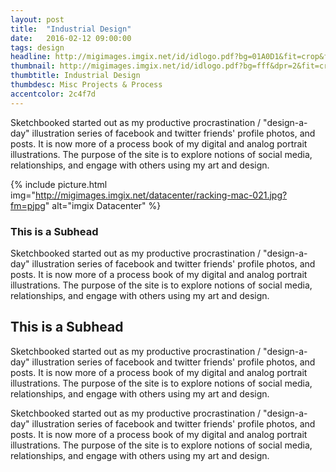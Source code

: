 ```yaml
---
layout: post
title:  "Industrial Design"
date:   2016-02-12 09:00:00
tags: design
headline: http://migimages.imgix.net/id/idlogo.pdf?bg=01A0D1&fit=crop&fm=png8&h=320&&w=1000&fm=png8&colorquant=48&fit=fill
thumbnail: http://migimages.imgix.net/id/idlogo.pdf?bg=fff&dpr=2&fit=crop&h=200&w=200&fm=png8&colorquant=48
thumbtitle: Industrial Design
thumbdesc: Misc Projects & Process
accentcolor: 2c4f7d
---
```


<section>
<p>Sketchbooked started out as my productive procrastination / "design-a-day" illustration series of facebook and twitter friends' profile photos, and posts. It is now more of a process book of my digital and analog portrait illustrations. The purpose of the site is to explore notions of social media, relationships, and engage with others using my art and design.</p>
</section>

{% include picture.html img="http://migimages.imgix.net/datacenter/racking-mac-021.jpg?fm=pjpg" alt="imgix Datacenter" %}

<section>

<h3>This is a Subhead</h3>
<p>Sketchbooked started out as my productive procrastination / "design-a-day" illustration series of facebook and twitter friends' profile photos, and posts. It is now more of a process book of my digital and analog portrait illustrations. The purpose of the site is to explore notions of social media, relationships, and engage with others using my art and design.</p>

<h2>This is a Subhead</h2>
<p>Sketchbooked started out as my productive procrastination / "design-a-day" illustration series of facebook and twitter friends' profile photos, and posts. It is now more of a process book of my digital and analog portrait illustrations. The purpose of the site is to explore notions of social media, relationships, and engage with others using my art and design.</p>

<p>Sketchbooked started out as my productive procrastination / "design-a-day" illustration series of facebook and twitter friends' profile photos, and posts. It is now more of a process book of my digital and analog portrait illustrations. The purpose of the site is to explore notions of social media, relationships, and engage with others using my art and design.</p>
</section>
